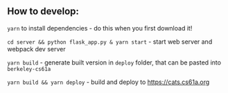 ## How to develop:

`yarn` to install dependencies - do this when you first download it!

`cd server && python flask_app.py & yarn start` - start web server and webpack dev server

`yarn build` - generate built version in `deploy` folder, that can be pasted into `berkeley-cs61a`

`yarn build && yarn deploy` - build and deploy to <https://cats.cs61a.org>
